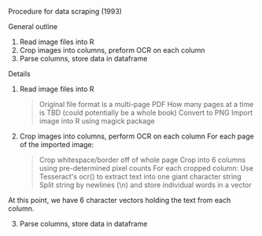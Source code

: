 Procedure for data scraping (1993)


General outline
1) Read image files into R
2) Crop images into columns, preform OCR on each column
3) Parse columns, store data in dataframe



Details

1) Read image files into R
	> Original file format is a multi-page PDF
		How many pages at a time is TBD (could potentially be a whole book)
	> Convert to PNG
	> Import image into R using magick package
	
2) Crop images into columns, perform OCR on each column
	For each page of the imported image:
	> Crop whitespace/border off of whole page
	> Crop into 6 columns using pre-determined pixel counts
	For each cropped column:
	> Use Tesseract's ocr() to extract text into one giant character string
	> Split string by newlines (\n) and store individual words in a vector
	
At this point, we have 6 character vectors holding the text from each column.

3) Parse columns, store data in dataframe
